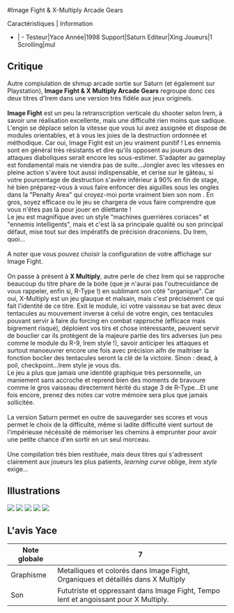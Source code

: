 #Image Fight & X-Multiply Arcade Gears

Caractéristiques | Information
- | -
Testeur|Yace
Année|1998
Support|Saturn
Editeur|Xing
Joueurs|1
Scrolling|mul

## Critique
Autre compiulation de shmup arcade sortie sur Saturn (et également sur Playstation), <b>Image Fight & X Multiply Arcade Gears</b> regroupe donc ces deux titres d'Irem dans une version très fidèle aux jeux originels.<br/><br/><b>Image Fight</b> est un peu la retranscription verticale du shooter selon Irem, à savoir une réalisation excellente, mais une difficulté rien moins que sadique. L'engin se déplace selon la vitesse que vous lui avez assignée et dispose de modules orientables, et à vous les joies de la destruction ordonnée et méthodique. Car oui, Image Fight est un jeu vraiment punitif ! Les ennemis sont en général très résistants et dire qu'ils opposent au joueurs des attaques diaboliques serait encore les sous-estimer.  S'adapter au gameplay est fondamental mais ne viendra pas de suite...Jongler avec les vitesses en pleine action s'avère tout aussi indispensable, et cerise sur le gâteau, si votre pourcentage de destruction s'avère inférieur à 90% en fin de stage, hé bien préparez-vous à vous faire enfoncer des aiguilles sous les ongles dans la "Penalty Area" qui croyez-moi porte vraiment bien son nom  . En gros, soyez efficace ou le jeu se chargera de vous faire comprendre que vous n'êtes pas là pour jouer en dilettante !<br/>Le jeu est magnifique avec un style "machines guerrières coriaces" et "ennemis intelligents", mais et c'est là sa principale qualité ou son principal défaut, mise tout sur des impératifs de précision draconiens. Du Irem, quoi...<br/><br/>A noter que vous pouvez choisir la configuration de votre affichage sur Image Fight.<br/><br/>On passe à présent à <b>X Multiply</b>, autre perle de chez Irem qui se rapproche beaucoup du titre phare de la boite (que je n'aurai pas l'outrecuidance de vous rappeler, enfin si, R-Type !) en sublimant son côté "organique". Car oui, X-Multiply est un jeu glauque et malsain, mais c'est précisément ce qui fait l'identité de ce titre. Exit le module, ici votre vaisseau se bat avec deux tentacules au mouvement inverse à celui de votre engin, ces tentacules pouvant servir à faire du forcing en combat rapproché (efficace mais bigrement risqué), déploient vos tirs et chose intéressante, peuvent servir de bouclier car  ils protègent de la majeure partie des tirs adverses (un peu comme le module du R-9, Irem style !), savoir anticiper les attaques et surtout manoeuvrer encore une fois avec précision aifn de maitriser la fonction boclier des tentacules seront la clé de la victoire. Sinon : dead, à poil, checkpoint...Irem style je vous dis.<br/>Le jeu a plus que jamais une identité graphique très personnelle, un maniement sans accroche et reprend bien des moments de bravoure comme le gros vaisseau directement hérité du stage 3 de R-Type...Et une fois encore, prenez des notes car votre mémoire sera plus que jamais sollicitée.<br/><br/>La version Saturn permet en outre de sauvegarder ses scores et vous permet le choix de la difficulté, même si ladite difficulté vient surtout de l'impérieuse nécéssité de mémoriser les chemins à emprunter pour avoir une petite chance d'en sortir en un seul morceau.<br/><br/>Une compilation très bien restituée, mais deux titres qui s'adressent clairement aux joueurs les plus patients, <i>learning curve</i> oblige, <i>Irem style</i> exige...

## Illustrations
![](http://www.shmup.com/images/thumbs/img_fiche_1_1363.png)
![](http://www.shmup.com/images/thumbs/img_fiche_2_1363.png)
![](http://www.shmup.com/images/thumbs/img_fiche_3_1363.jpg)
![](http://www.shmup.com/images/thumbs/img_fiche_4_1363.png)
![](http://www.shmup.com/images/thumbs/)

## L'avis Yace
Note globale|7
-|-
Graphisme|Metalliques et colorés dans Image Fight, Organiques et détaillés dans X Multiply
Son|Fututriste et oppressant dans Image Fight, Tempo lent et angoissant pour X Multiply.
